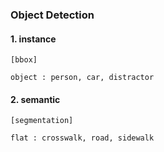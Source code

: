 ### Object Detection

#### 1. instance
```
[bbox]

object : person, car, distractor
```

#### 2. semantic
```
[segmentation]

flat : crosswalk, road, sidewalk
```

